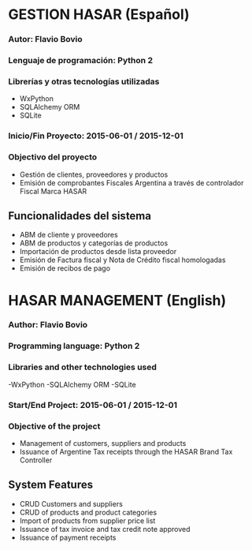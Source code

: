# GESTION HASAR (Español)

### Autor: Flavio Bovio

### Lenguaje de programación: Python 2

### Librerías y otras tecnologías utilizadas
 - WxPython
 - SQLAlchemy ORM
 - SQLite

### Inicio/Fin Proyecto: 2015-06-01 / 2015-12-01

### Objectivo del proyecto
 - Gestión de clientes, proveedores y productos
 - Emisión de comprobantes Fiscales Argentina a través de controlador Fiscal Marca HASAR 
    
## Funcionalidades del sistema
  - ABM de cliente y proveedores
  - ABM de productos y categorías de productos
  - Importación de productos desde lista proveedor
  - Emisión de Factura fiscal y Nota de Crédito fiscal homologadas
  - Emisión de recibos de pago 


# HASAR MANAGEMENT (English)

### Author: Flavio Bovio

### Programming language: Python 2

### Libraries and other technologies used
 -WxPython
 -SQLAlchemy ORM
 -SQLite

### Start/End Project: 2015-06-01 / 2015-12-01

### Objective of the project
 - Management of customers, suppliers and products
 - Issuance of Argentine Tax receipts through the HASAR Brand Tax Controller
    
## System Features
  - CRUD Customers and suppliers
  - CRUD of products and product categories
  - Import of products from supplier price list
  - Issuance of tax invoice and tax credit note approved
  - Issuance of payment receipts

